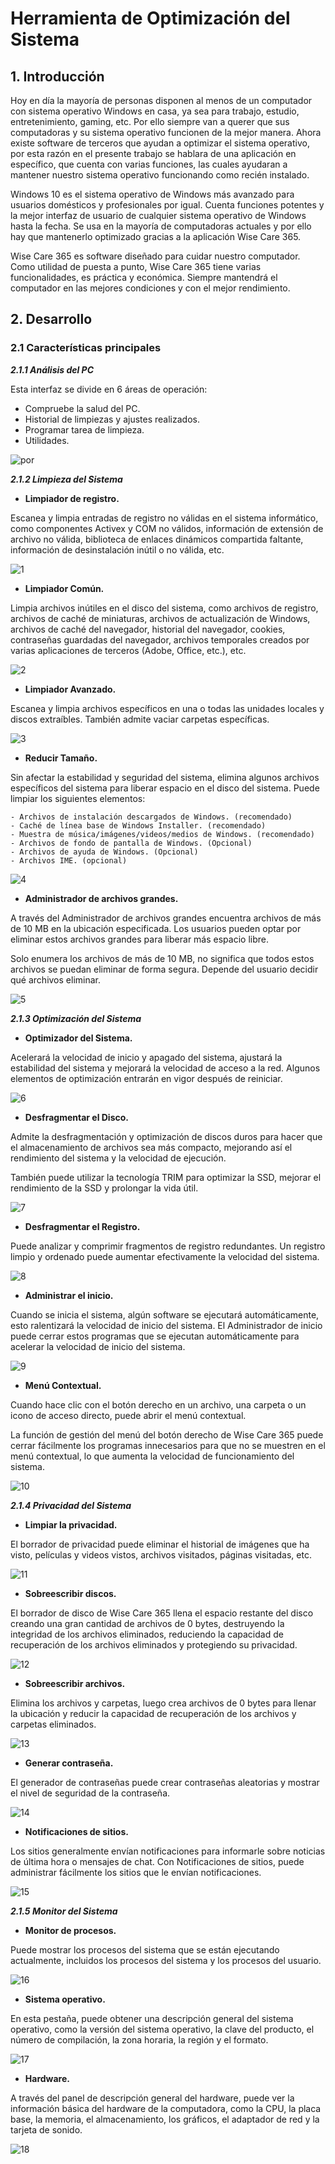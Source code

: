 # **Herramienta de Optimización del Sistema**

## **1. Introducción**

Hoy en día la mayoría de personas disponen al menos de un computador con sistema operativo Windows en casa, ya sea para trabajo, estudio, entretenimiento, gaming, etc. Por ello siempre van a querer que sus computadoras y su sistema operativo funcionen de la mejor manera. Ahora existe software de terceros que ayudan a optimizar el sistema operativo, por esta razón en el presente trabajo se hablara de una aplicación en específico, que cuenta con varias funciones, las cuales ayudaran a mantener nuestro sistema operativo funcionando como recién instalado.

Windows 10 es el sistema operativo de Windows más avanzado para usuarios domésticos y profesionales por igual. Cuenta funciones potentes y la mejor interfaz de usuario de cualquier sistema operativo de Windows hasta la fecha. Se usa en la mayoría de computadoras actuales y por ello hay que mantenerlo optimizado gracias a la aplicación Wise Care 365.

Wise Care 365 es software diseñado para cuidar nuestro computador. Como utilidad de puesta a punto, Wise Care 365 tiene varias funcionalidades, es práctica y económica. Siempre mantendrá el computador en las mejores condiciones y con el mejor rendimiento.

## **2. Desarrollo** 
    
### **2.1 Características principales**

***2.1.1 Análisis del PC***

Esta interfaz se divide en 6 áreas de operación:

- Compruebe la salud del PC.
- Historial de limpiezas y ajustes realizados.
- Programar tarea de limpieza.
- Utilidades.

![por](/H.I.M/por.png)

***2.1.2 Limpieza del Sistema***

- **Limpiador de registro.**

Escanea y limpia entradas de registro no válidas en el sistema informático, como componentes Activex y COM no válidos, información de extensión de archivo no válida, biblioteca de enlaces dinámicos compartida faltante, información de desinstalación inútil o no válida, etc.

![1](/H.I.M/1.png)

- **Limpiador Común.**

Limpia archivos inútiles en el disco del sistema, como archivos de registro, archivos de caché de miniaturas, archivos de actualización de Windows, archivos de caché del navegador, historial del navegador, cookies, contraseñas guardadas del navegador, archivos temporales creados por varias aplicaciones de terceros (Adobe, Office, etc.), etc.

![2](/H.I.M/2.jpg)

- **Limpiador Avanzado.**

Escanea y limpia archivos específicos en una o todas las unidades locales y discos extraíbles. También admite vaciar carpetas específicas.

![3](/H.I.M/3.png)

- **Reducir Tamaño.**

Sin afectar la estabilidad y seguridad del sistema, elimina algunos archivos específicos del sistema para liberar espacio en el disco del sistema. Puede limpiar los siguientes elementos:

    - Archivos de instalación descargados de Windows. (recomendado)
    - Caché de línea base de Windows Installer. (recomendado)
    - Muestra de música/imágenes/videos/medios de Windows. (recomendado)
    - Archivos de fondo de pantalla de Windows. (Opcional)
    - Archivos de ayuda de Windows. (Opcional)
    - Archivos IME. (opcional) 

![4](/H.I.M/4.png)    

- **Administrador de archivos grandes.**

A través del Administrador de archivos grandes encuentra archivos de más de 10 MB en la ubicación especificada. Los usuarios pueden optar por eliminar estos archivos grandes para liberar más espacio libre.

Solo enumera los archivos de más de 10 MB, no significa que todos estos archivos se puedan eliminar de forma segura. Depende del usuario decidir qué archivos eliminar.

![5](/H.I.M/5.png)   

***2.1.3 Optimización del Sistema***

- **Optimizador del Sistema.**

Acelerará la velocidad de inicio y apagado del sistema, ajustará la estabilidad del sistema y mejorará la velocidad de acceso a la red. Algunos elementos de optimización entrarán en vigor después de reiniciar.

![6](/H.I.M/6.png)  

- **Desfragmentar el Disco.**

Admite la desfragmentación y optimización de discos duros para hacer que el almacenamiento de archivos sea más compacto, mejorando así el rendimiento del sistema y la velocidad de ejecución.

También puede utilizar la tecnología TRIM para optimizar la SSD, mejorar el rendimiento de la SSD y prolongar la vida útil.

![7](/H.I.M/7.png)  

- **Desfragmentar el Registro.**

Puede analizar y comprimir fragmentos de registro redundantes. Un registro limpio y ordenado puede aumentar efectivamente la velocidad del sistema.

![8](/H.I.M/8.png)  

- **Administrar el inicio.**

Cuando se inicia el sistema, algún software se ejecutará automáticamente, esto ralentizará la velocidad de inicio del sistema. El Administrador de inicio puede cerrar estos programas que se ejecutan automáticamente para acelerar la velocidad de inicio del sistema.

![9](/H.I.M/9.png) 

- **Menú Contextual.**

Cuando hace clic con el botón derecho en un archivo, una carpeta o un icono de acceso directo, puede abrir el menú contextual.

La función de gestión del menú del botón derecho de Wise Care 365 puede cerrar fácilmente los programas innecesarios para que no se muestren en el menú contextual, lo que aumenta la velocidad de funcionamiento del sistema.

![10](/H.I.M/10.png) 

***2.1.4 Privacidad del Sistema***

- **Limpiar la privacidad.**

El borrador de privacidad puede eliminar el historial de imágenes que ha visto, películas y videos vistos, archivos visitados, páginas visitadas, etc.

![11](/H.I.M/11.png) 

- **Sobreescribir discos.**

El borrador de disco de Wise Care 365 llena el espacio restante del disco creando una gran cantidad de archivos de 0 bytes, destruyendo la integridad de los archivos eliminados, reduciendo la capacidad de recuperación de los archivos eliminados y protegiendo su privacidad.

![12](/H.I.M/12.png) 

- **Sobreescribir archivos.**

Elimina los archivos y carpetas, luego crea archivos de 0 bytes para llenar la ubicación y reducir la capacidad de recuperación de los archivos y carpetas eliminados.

![13](/H.I.M/13.png) 

- **Generar contraseña.**

El generador de contraseñas puede crear contraseñas aleatorias y mostrar el nivel de seguridad de la contraseña.

![14](/H.I.M/14.png) 

- **Notificaciones de sitios.**

Los sitios generalmente envían notificaciones para informarle sobre noticias de última hora o mensajes de chat. Con Notificaciones de sitios, puede administrar fácilmente los sitios que le envían notificaciones.

![15](/H.I.M/15.png) 

***2.1.5 Monitor del Sistema***

- **Monitor de procesos.**

Puede mostrar los procesos del sistema que se están ejecutando actualmente, incluidos los procesos del sistema y los procesos del usuario.

![16](/H.I.M/16.png) 

- **Sistema operativo.**

En esta pestaña, puede obtener una descripción general del sistema operativo, como la versión del sistema operativo, la clave del producto, el número de compilación, la zona horaria, la región y el formato.

![17](/H.I.M/17.png) 

- **Hardware.**

A través del panel de descripción general del hardware, puede ver la información básica del hardware de la computadora, como la CPU, la placa base, la memoria, el almacenamiento, los gráficos, el adaptador de red y la tarjeta de sonido.

![18](/H.I.M/18.png) 